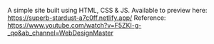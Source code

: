 A simple site built using HTML, CSS & JS.
Available to preview here: https://superb-stardust-a7c0ff.netlify.app/
Reference: https://www.youtube.com/watch?v=F5ZKI-g-_qo&ab_channel=WebDesignMaster